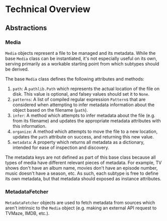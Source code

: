 # Technical Overview

## Abstractions

### Media

`Media` objects represent a file to be managed and its metadata. While the base
`Media` class can be instantiated, it's not especially useful on its own,
serving primarily as a workable starting point from which subtypes should be
derived.

The base `Media` class defines the following attributes and methods:

1. `path`: A `pathlib.Path` which represents the actual location of the file on
   disk. This value is optional, and falsey values should set it to `None`.
1. `patterns`: A list of compiled regular expression `Pattern`s that are
   considered when attempting to infer metadata information about the object
   based on the filename (`path`).
1. `infer`: A method which attempts to infer metadata about the file (e.g. from
   its filename) and updates the appropriate metadata attributes with this
   information.
1. `organize`: A method which attempts to move the file to a new location,
   updates the `path` attribute on success, and returning this new value.
1. `metadata`: A property which returns all metadata as a dictionary, intended
   for ease of inspection and discovery.

The metadata keys are not defined as part of this base class because all types
of media have different relevant pieces of metadata. For example, TV shows
don't have an album name, movies don't have an episode number, music doesn't
have a season, etc. As such, each subtype is free to define its own metadata,
but that metadata should exposed as instance attributes.

### MetadataFetcher

`MetadataFetcher` objects are used to fetch metadata from sources which aren't
intrinsic to the `Media` object (e.g. making an external API request to TVMaze,
IMDB, etc.).
